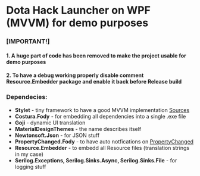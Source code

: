 # Dota Hack Launcher on WPF (MVVM) for demo purposes
### **[IMPORTANT!]**
#### **1. A huge part of code has been removed to make the project usable for demo purposes**
#### **2. To have a debug working properly disable comment Resource.Embedder package and enable it back before Release build**

### Dependecies:
* **Stylet** - tiny framework to have a good MVVM implementation [Sources](https://github.com/canton7)
* **Costura.Fody** - for embedding all dependencies into a single .exe file
* **Goji** - dynamic UI translation
* **MaterialDesignThemes** - the name describes itself
* **Newtonsoft.Json** - for JSON stuff
* **PropertyChanged.Fody** - to have auto notfications on [PropertyChanged](https://github.com/canton7/Stylet/wiki/PropertyChangedBase)
* **Resource.Embedder** - to embedd all Resource files (translation strings in my case)
* **Serilog.Exceptions, Serilog.Sinks.Async, Serilog.Sinks.File** - for logging stuff

